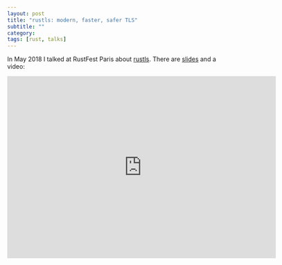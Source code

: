 ```yaml
---
layout: post
title: "rustls: modern, faster, safer TLS"
subtitle: ""
category: 
tags: [rust, talks]
---
```


In May 2018 I talked at RustFest Paris about [rustls][rustls].
There are [slides][slides] and a video:

<iframe width="620" height="420" src="https://www.youtube.com/embed/aHMRFZkXq4Y" frameborder="0" allowfullscreen></iframe>

[slides]: https://github.com/ctz/talks/blob/master/rustls-rustfest.pdf
[rustls]: https://github.com/ctz/rustls
